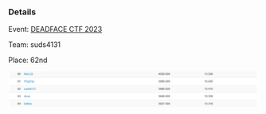 ### Details

Event: [DEADFACE CTF 2023](https://ctftime.org/event/2031)

Team: suds4131

Place: 62nd

![](https://github.com/suds4131/CTF-Writeups/blob/main/DEADFACE_CTF_2023/deadface_ctftime.png?raw=true)
